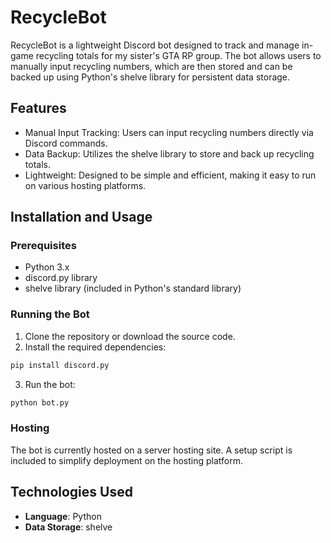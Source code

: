 # RecycleBot

RecycleBot is a lightweight Discord bot designed to track and manage in-game recycling totals for my sister's GTA RP group. The bot allows users to manually input recycling numbers, which are then stored and can be backed up using Python's shelve library for persistent data storage.
## Features
- Manual Input Tracking: Users can input recycling numbers directly via Discord commands.
- Data Backup: Utilizes the shelve library to store and back up recycling totals.
- Lightweight: Designed to be simple and efficient, making it easy to run on various hosting platforms.

## Installation and Usage
### Prerequisites
- Python 3.x
- discord.py library
- shelve library (included in Python's standard library)

### Running the Bot
1. Clone the repository or download the source code.
2. Install the required dependencies:
```bash
pip install discord.py
```
3. Run the bot:
```bash
python bot.py
```

### Hosting
The bot is currently hosted on a server hosting site. A setup script is included to simplify deployment on the hosting platform.

## Technologies Used
- **Language**: Python
- **Data Storage**: shelve

